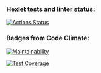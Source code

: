 ### Hexlet tests and linter status:
[![Actions Status](https://github.com/Morozov33/python-project-lvl1/workflows/hexlet-check/badge.svg)](https://github.com/Morozov33/python-project-lvl1/actions)

### Badges from Code Climate:
[![Maintainability](https://api.codeclimate.com/v1/badges/31d0d1d272b4da4f88cf/maintainability)](https://codeclimate.com/github/Morozov33/python-project-lvl1/maintainability)

[![Test Coverage](https://api.codeclimate.com/v1/badges/31d0d1d272b4da4f88cf/test_coverage)](https://codeclimate.com/github/Morozov33/python-project-lvl1/test_coverage)
